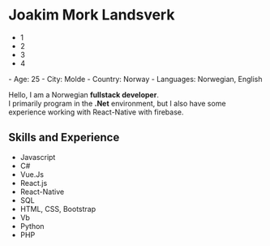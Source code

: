 # Joakim Mork Landsverk
<div>
  <ul class="row">
    <li class="col-sm">1</li>
    <li class="col-sm">2</li>
    <li class="col-sm">3</li>
    <li class="col-sm">4</li>
  </ul>
</div>
- Age: 25
- City: Molde
- Country: Norway
- Languages: Norwegian, English

Hello, I am a Norwegian **fullstack developer**. <br/>
I primarily program in the **.Net** environment, but I also have some experience working with React-Native with firebase.


## Skills and Experience
- Javascript
- C#
- Vue.Js
- React.js
- React-Native
- SQL
- HTML, CSS, Bootstrap
- Vb
- Python
- PHP
